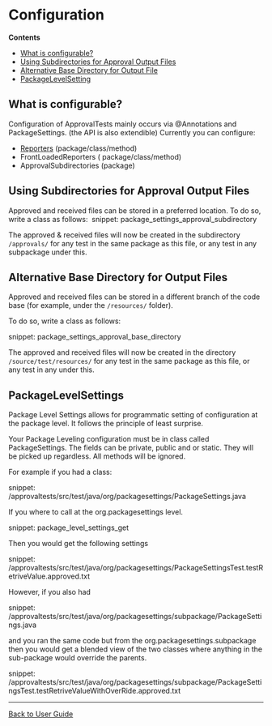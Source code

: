 <a id="top"></a>

# Configuration



<!-- START doctoc generated TOC please keep comment here to allow auto update -->
<!-- DON'T EDIT THIS SECTION, INSTEAD RE-RUN doctoc TO UPDATE -->
**Contents**

- [What is configurable?](#what-is-configurable)
- [Using Subdirectories for Approval Output Files](#using-subdirectories-for-approval-output-files)
- [ Alternative Base Directory for Output File](#alternative-base-directory-for-output-files)
- [ PackageLevelSetting](#packagelevelsettings)

<!-- END doctoc generated TOC please keep comment here to allow auto update -->


## What is configurable?
Configuration of ApprovalTests mainly occurs via @Annotations and PackageSettings. 
(the API is also extendible) 
Currently you can configure:

 * [Reporters](Reporters.md#class-and-method-level) (package/class/method)
 * FrontLoadedReporters ( package/class/method)
 * ApprovalSubdirectories (package)

## Using Subdirectories for Approval Output Files

Approved and received files can be stored in a preferred location. To do so, write a class as follows: 
snippet: package_settings_approval_subdirectory

The approved & received files will now be created in the subdirectory `/approvals/` for any test in the same package as this file, or any test in any subpackage under this.  

## Alternative Base Directory for Output Files  

Approved and received files can be stored in a different branch of the code base (for example, under the `/resources/` folder).

To do so, write a class as follows:    

snippet: package_settings_approval_base_directory

The approved and received files will now be created in the directory `/source/test/resources/` for any test in the same package as this file, or any test in any under this.  

## PackageLevelSettings  

Package Level Settings allows for programmatic setting of configuration at the package level. It follows the principle of least surprise.   

Your Package Leveling configuration must be in class called PackageSettings. The fields can be private, public and or static. They will be picked up regardless. All methods will be ignored.

For example if you had a class:

snippet: /approvaltests/src/test/java/org/packagesettings/PackageSettings.java

If you where to call at the org.packagesettings level.

snippet: package_level_settings_get

Then you would get the following settings

snippet: /approvaltests/src/test/java/org/packagesettings/PackageSettingsTest.testRetriveValue.approved.txt

However, if you also had

snippet: /approvaltests/src/test/java/org/packagesettings/subpackage/PackageSettings.java

and you ran the same code but from the org.packagesettings.subpackage  
then you would get a blended view of the two classes where anything in the sub-package would override the parents.

snippet: /approvaltests/src/test/java/org/packagesettings/subpackage/PackageSettingsTest.testRetriveValueWithOverRide.approved.txt

---

[Back to User Guide](README.md#top)
